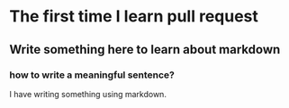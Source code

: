 # The first time I learn pull request
## Write something here to learn about markdown
### how to write a meaningful sentence?



I have writing something using markdown.
